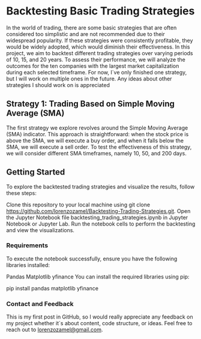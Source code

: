 # Backtesting Basic Trading Strategies
In the world of trading, there are some basic strategies that are often considered too simplistic and are not recommended due to their widespread popularity. If these strategies were consistently profitable, they would be widely adopted, which would diminish their effectiveness. In this project, we aim to backtest different trading strategies over varying periods of 10, 15, and 20 years. To assess their performance, we will analyze the outcomes for the ten companies with the largest market capitalization during each selected timeframe. For now, I´ve only finished one strategy, but I will work on multiple ones in the future. Any ideas about other strategies I should work on is appreciated

## Strategy 1: Trading Based on Simple Moving Average (SMA)
The first strategy we explore revolves around the Simple Moving Average (SMA) indicator. This approach is straightforward: when the stock price is above the SMA, we will execute a buy order, and when it falls below the SMA, we will execute a sell order. To test the effectiveness of this strategy, we will consider different SMA timeframes, namely 10, 50, and 200 days.


## Getting Started
To explore the backtested trading strategies and visualize the results, follow these steps:

Clone this repository to your local machine using git clone https://github.com/lorenzozamel/Backtesting-Trading-Strategies.git.
Open the Jupyter Notebook file backtesting_trading_strategies.ipynb in Jupyter Notebook or Jupyter Lab.
Run the notebook cells to perform the backtesting and view the visualizations.

### Requirements
To execute the notebook successfully, ensure you have the following libraries installed:

Pandas
Matplotlib
yfinance
You can install the required libraries using pip:

pip install pandas matplotlib yfinance


### Contact and Feedback
This is my first post in GitHub, so I would really appreciate any feedback on my project whether it´s about content, code structure, or ideas. Feel free to reach out to lorenzozamel@gmail.com.

